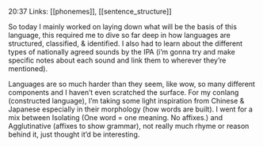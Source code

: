 20:37
Links: [[phonemes]], [[sentence_structure]]

So today I mainly worked on laying down what will be the basis of this language, this required me to dive so far deep in how languages are structured, classified, & identified. I also had to learn about the different types of nationally agreed sounds by the IPA (i’m gonna try and make specific notes about each sound and link them to wherever they’re mentioned). 

Languages are so much harder than they seem, like wow, so many different components and I haven’t even scratched the surface. For my conlang (constructed language), I’m taking some light inspiration from Chinese & Japanese especially in their morphology (how words are built). I went for a mix between Isolating (One word = one meaning. No affixes.) and Agglutinative (affixes to show grammar), not really much rhyme or reason behind it, just thought it’d be interesting.

